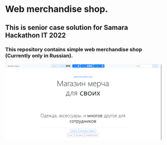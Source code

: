 # Web merchandise shop.
## This is senior case solution for Samara Hackathon IT 2022

### This repository contains simple web merchandise shop (Currently only in Russian).
![Preivew](preview.png)

